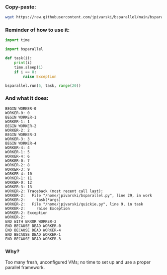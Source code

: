 ### Copy-paste:

```bash
wget https://raw.githubusercontent.com/jpivarski/bsparallel/main/bsparallel.py
```

### Reminder of how to use it:

```python
import time

import bsparallel

def task(i):
    print(i)
    time.sleep(1)
    if i == 8:
        raise Exception

bsparallel.run(5, task, range(20))
```

### And what it does:

```
BEGIN WORKER-0
WORKER-0: 0
BEGIN WORKER-1
WORKER-1: 1
BEGIN WORKER-2
WORKER-2: 2
BEGIN WORKER-3
WORKER-3: 3
BEGIN WORKER-4
WORKER-4: 4
WORKER-1: 5
WORKER-4: 6
WORKER-0: 7
WORKER-2: 8
WORKER-3: 9
WORKER-4: 10
WORKER-1: 11
WORKER-0: 12
WORKER-3: 13
WORKER-2: Traceback (most recent call last):
WORKER-2:   File "/home/jpivarski/bsparallel.py", line 29, in work
WORKER-2:     task(*args)
WORKER-2:   File "/home/jpivarski/quickie.py", line 9, in task
WORKER-2:     raise Exception
WORKER-2: Exception
WORKER-2: 
END WITH ERROR WORKER-2
END BECAUSE DEAD WORKER-0
END BECAUSE DEAD WORKER-4
END BECAUSE DEAD WORKER-1
END BECAUSE DEAD WORKER-3
```

### Why?

Too many fresh, unconfigured VMs; no time to set up and use a proper parallel framework.
